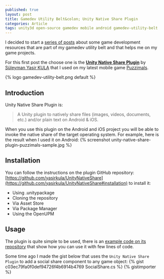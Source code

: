 ```yaml
---
published: true
layout: post
title: Gamedev Utility Belt&colon; Unity Native Share Plugin
categories: Article
tags: unity3d open-source gamedev mobile android gamedev-utility-belt
---
```

I decided to start a [series of posts](/tags/gamedev-utility-belt/) about some game development resources that are part of my gamedev utility belt and that helps me on my game projects.

For this first post the choose one is the **[Unity Native Share Plugin](https://github.com/yasirkula/UnityNativeShare)** by [Süleyman Yasir KULA](https://twitter.com/yasirkula) that I used on my latest mobile game [Puzzimals](http://diegogiacomelli.com.br/games/puzzimals).

{% logo gamedev-utility-belt.png default %}
 
## Introduction
Unity Native Share Plugin is:
> A Unity plugin to natively share files (images, videos, documents, etc.) and/or plain text on Android & iOS.

When you use this plugin on the Android and iOS project you will be able to invoke the native share of the target operating system.
For example, here is the result when I used it on Android:
{% screenshot unity-native-share-plugin-puzzimals-sample.jpg %}

## Installation
You can follow the instructions on the plugin GitHub repository: [https://github.com/yasirkula/UnityNativeShare](https://github.com/yasirkula/UnityNativeShare#installation) to install it:

* Using .unitypackage
* Cloning the repository
* Via Asset Store
* Via Package Manager 
* Using the OpenUPM

## Usage
The plugin is quite simple to be used, there is an [example code on its repository](https://github.com/yasirkula/UnityNativeShare#example-code) that show how you can use it with few lines of code.

Some time ago I made the gist below that uses the `Unity Native Share Plugin` to add a social share component to any game object:
{% gist c03ec79fa0f0def94726f4b6914b4769 SocialShare.cs %}
{% gistimporter %}

